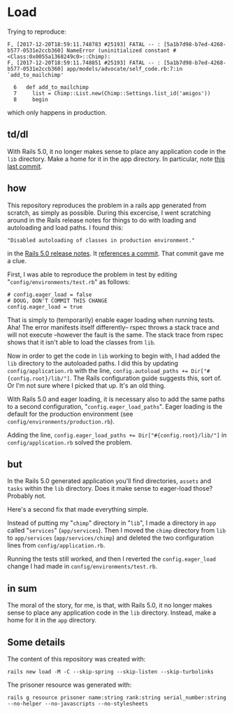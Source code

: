 # Load

Trying to reproduce:
```
F, [2017-12-20T18:59:11.748783 #25193] FATAL -- : [5a1b7d98-b7ed-4268-b577-0531e2ccb360] NameError (uninitialized constant #<Class:0x0055a1368249c0>::Chimp):
F, [2017-12-20T18:59:11.748851 #25193] FATAL -- : [5a1b7d98-b7ed-4268-b577-0531e2ccb360] app/models/advocate/self_code.rb:7:in `add_to_mailchimp'

  6   def add_to_mailchimp
  7     list = Chimp::List.new(Chimp::Settings.list_id('amigos'))
  8     begin
```
which only happens in production.

## td/dl
With Rails 5.0, it no longer makes sense to place any application code in the `lib` directory. Make a home for it in the app directory. In particular, note [this last commit](https://github.com/wbreeze/load/commit/2e81d622ce206f705ccad3d0840a07ca999dc773).

## how
This repository reproduces the problem in a rails app generated from scratch, as simply as possible.
During this excercise, I went scratching around in the Rails release notes for things to do with loading and autoloading and load paths. I found this:
```
"Disabled autoloading of classes in production environment."
```
in the [Rails 5.0 release notes](http://guides.rubyonrails.org/5_0_release_notes.html). It [references a commit](https://github.com/rails/rails/commit/a71350cae0082193ad8c66d65ab62e8bb0b7853b). That commit gave me a clue.

First, I was able to reproduce the problem in test by editing "`config/environments/test.rb`" as follows:
```
# config.eager_load = false
# DOUG, DON'T COMMIT THIS CHANGE
config.eager_load = true
```
That is simply to (temporarily) enable eager loading when running tests. Aha! The error manifests itself differently– rspec throws a stack trace and will not execute –however the fault is the same. The stack trace from rspec shows that it isn't able to load the classes from `lib`.

Now in order to get the code in `lib` working to begin with, I had added the `lib` directory to the autoloaded paths. I did this by updating `config/application.rb` with the line, `config.autoload_paths += Dir["#{config.root}/lib/"]`.  The Rails configuration guide suggests this, sort of. Or I'm not sure where I picked that up. It's an old thing.

With Rails 5.0 and eager loading, it is necessary also to add the same paths to a second configuration, "`config.eager_load_paths`". Eager loading is the default for the production environment (see `config/environments/production.rb`).

Adding the line, `config.eager_load_paths += Dir["#{config.root}/lib/"]` in `config/application.rb` solved the problem.

## but
In the Rails 5.0 generated application you'll find directories, `assets` and `tasks` within the `lib` directory. Does it make sense to eager-load those? Probably not.

Here's a second fix that made everything simple.

Instead of putting my "`chimp`" directory in "`lib`", I made a directory in `app` called "`services`" (`app/services`). Then I moved the `chimp` directory from `lib` to `app/services` (`app/services/chimp`) and deleted the two configuration lines from `config/application.rb`.

Running the tests still worked, and then I reverted the `config.eager_load` change I had made in `config/environments/test.rb`.

## in sum
The moral of the story, for me, is that, with Rails 5.0, it no longer makes sense to place any application code in the `lib` directory. Instead, make a home for it in the `app` directory.

## Some details

The content of this repository was created with:
```
rails new load -M -C --skip-spring --skip-listen --skip-turbolinks
```

The prisoner resource was generated with:
```
rails g resource prisoner name:string rank:string serial_number:string --no-helper --no-javascripts --no-stylesheets
```
